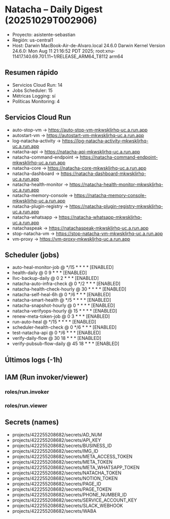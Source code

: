 # Natacha – Daily Digest (20251029T002906)

- Proyecto: asistente-sebastian
- Región: us-central1
- Host: Darwin MacBook-Air-de-Alvaro.local 24.6.0 Darwin Kernel Version 24.6.0: Mon Aug 11 21:16:52 PDT 2025; root:xnu-11417.140.69.701.11~1/RELEASE_ARM64_T8112 arm64 

## Resumen rápido

- Servicios Cloud Run: 14
- Jobs Scheduler: 15
- Métricas Logging: sí
- Políticas Monitoring: 4

## Servicios Cloud Run
- auto-stop-vm -> https://auto-stop-vm-mkwskljrhq-uc.a.run.app
- autostart-vm -> https://autostart-vm-mkwskljrhq-uc.a.run.app
- log-natacha-activity -> https://log-natacha-activity-mkwskljrhq-uc.a.run.app
- natacha-api -> https://natacha-api-mkwskljrhq-uc.a.run.app
- natacha-command-endpoint -> https://natacha-command-endpoint-mkwskljrhq-uc.a.run.app
- natacha-core -> https://natacha-core-mkwskljrhq-uc.a.run.app
- natacha-dashboard -> https://natacha-dashboard-mkwskljrhq-uc.a.run.app
- natacha-health-monitor -> https://natacha-health-monitor-mkwskljrhq-uc.a.run.app
- natacha-memory-console -> https://natacha-memory-console-mkwskljrhq-uc.a.run.app
- natacha-plugin-registry -> https://natacha-plugin-registry-mkwskljrhq-uc.a.run.app
- natacha-whatsapp -> https://natacha-whatsapp-mkwskljrhq-uc.a.run.app
- natachaspeak -> https://natachaspeak-mkwskljrhq-uc.a.run.app
- stop-natacha-vm -> https://stop-natacha-vm-mkwskljrhq-uc.a.run.app
- vm-proxy -> https://vm-proxy-mkwskljrhq-uc.a.run.app

## Scheduler (jobs)
- auto-heal-monitor-job @ */15 * * * * [ENABLED]
- health-daily @ 0 9 * * * [ENABLED]
- llvc-backup-daily @ 0 2 * * * [ENABLED]
- natacha-auto-infra-check @ 0 */2 * * * [ENABLED]
- natacha-health-check-hourly @ 30 * * * * [ENABLED]
- natacha-self-heal-6h @ 0 */6 * * * [ENABLED]
- natacha-smart-health @ */5 * * * * [ENABLED]
- natacha-snapshot-hourly @ 0 * * * * [ENABLED]
- natacha-verifyops-hourly @ 15 * * * * [ENABLED]
- renew-meta-token-job @ 0 3 * * * [ENABLED]
- run-auto-heal @ */15 * * * * [ENABLED]
- scheduler-health-check @ 0 */6 * * * [ENABLED]
- test-natacha-api @ 0 */6 * * * [ENABLED]
- verify-daily-flow @ 30 18 * * * [ENABLED]
- verify-pubsub-flow-daily @ 45 18 * * * [ENABLED]

## Últimos logs (-1h)

## IAM (Run invoker/viewer)

### roles/run.invoker

### roles/run.viewer

## Secrets (names)
- projects/422255208682/secrets/AD_NUM
- projects/422255208682/secrets/API_KEY
- projects/422255208682/secrets/BUSINESS_ID
- projects/422255208682/secrets/IMG_ID
- projects/422255208682/secrets/META_ACCESS_TOKEN
- projects/422255208682/secrets/META_TOKEN
- projects/422255208682/secrets/META_WHATSAPP_TOKEN
- projects/422255208682/secrets/NATACHA_TOKEN
- projects/422255208682/secrets/NOTION_TOKEN
- projects/422255208682/secrets/PAGE_ID
- projects/422255208682/secrets/PAGE_TOKEN
- projects/422255208682/secrets/PHONE_NUMBER_ID
- projects/422255208682/secrets/SERVICE_ACCOUNT_KEY
- projects/422255208682/secrets/SLACK_WEBHOOK
- projects/422255208682/secrets/WABA
